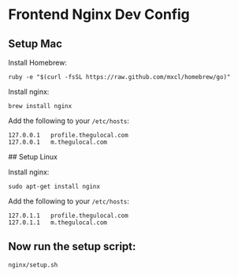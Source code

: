 # Frontend Nginx Dev Config

## Setup Mac

Install Homebrew:

    ruby -e "$(curl -fsSL https://raw.github.com/mxcl/homebrew/go)"

Install nginx:

    brew install nginx

Add the following to your ```/etc/hosts```:

    127.0.0.1   profile.thegulocal.com
    127.0.0.1   m.thegulocal.com

## Setup Linux

Install nginx:

    sudo apt-get install nginx


Add the following to your ```/etc/hosts```:

    127.0.1.1   profile.thegulocal.com
    127.0.1.1   m.thegulocal.com

## Now run the setup script:

    nginx/setup.sh